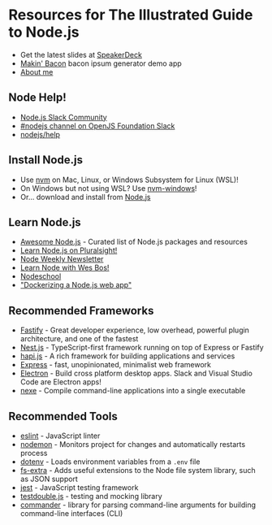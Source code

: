 # Resources for The Illustrated Guide to Node.js

* Get the latest slides at [SpeakerDeck](https://speakerdeck.com/reverentgeek)
* [Makin' Bacon](https://github.com/reverentgeek/node-bacon-generator) bacon ipsum generator demo app
* [About me](https://reverentgeek.com/about/)

## Node Help!

* [Node.js Slack Community](https://node-js.slack.com/)
* [#nodejs channel on OpenJS Foundation Slack](https://slack-invite.openjsf.org/)
* [nodejs/help](https://github.com/nodejs/help)

## Install Node.js

* Use [nvm](https://github.com/nvm-sh/nvm) on Mac, Linux, or Windows Subsystem for Linux (WSL)!
* On Windows but not using WSL? Use [nvm-windows](https://github.com/coreybutler/nvm-windows)!
* Or... download and install from [Node.js](https://nodejs.org/)

## Learn Node.js

* [Awesome Node.js](https://github.com/sindresorhus/awesome-nodejs/) - Curated list of Node.js packages and resources
* [Learn Node.js on Pluralsight!](https://www.pluralsight.com/browse/software-development/node-js)
* [Node Weekly Newsletter](https://nodeweekly.com/)
* [Learn Node with Wes Bos!](https://learnnode.com/)
* [Nodeschool](https://nodeschool.io/)
* ["Dockerizing a Node.js web app"](https://nodejs.org/en/docs/guides/nodejs-docker-webapp/)

## Recommended Frameworks

* [Fastify](https://github.com/fastify/fastify) - Great developer experience, low overhead, powerful plugin architecture, and one of the fastest
* [Nest.js](https://nestjs.com/) - TypeScript-first framework running on top of Express or Fastify
* [hapi.js](https://hapi.dev/) - A rich framework for building applications and services
* [Express](https://expressjs.com/) - fast, unopinionated, minimalist web framework
* [Electron](https://electronjs.org/) - Build cross platform desktop apps. Slack and Visual Studio Code are Electron apps!
* [nexe](https://www.npmjs.com/package/nexe) - Compile command-line applications into a single executable

## Recommended Tools

* [eslint](https://www.npmjs.com/package/eslint) - JavaScript linter
* [nodemon](https://www.npmjs.com/package/nodemon) - Monitors project for changes and automatically restarts process
* [dotenv](https://www.npmjs.com/package/dotenv) - Loads environment variables from a `.env` file
* [fs-extra](https://www.npmjs.com/package/fs-extra) - Adds useful extensions to the Node file system library, such as JSON support
* [jest](https://jestjs.io/) - JavaScript testing framework
* [testdouble.js](https://www.npmjs.com/package/testdouble) - testing and mocking library
* [commander](https://www.npmjs.com/package/commander) - library for parsing command-line arguments for building command-line interfaces (CLI)
